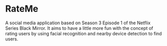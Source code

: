 # RateMe

A social media application based on Season 3 Episode 1 of the Netflix Series Black Mirror. It aims to have a little more fun with the concept of rating users by using facial recognition and nearby device detection to find users.
